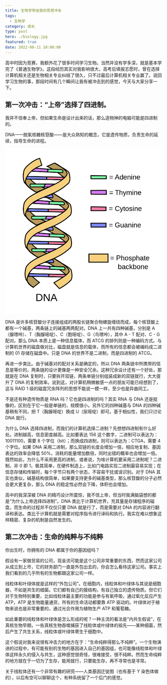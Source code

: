 ```yaml
---
title: 生物学带给我的思想冲击
tags:
  - 生物学
category: 成长
type: post
hero: ./biology.jpg
featured: true
date: 2022-08-11 10:00:00
---
```


高中时因为竞赛，我额外花了很多时间学习生物。当然并没有学多深，就是基本学完了《普通生物学》。这段经历其实对我影响很大，高考后填报志愿时，曾在选择计算机相关还是生物相关专业纠结了很久，只不过最后计算机相关专业赢了。说回学习生物的事，那段时间有几个瞬间让我有被冲击到的感觉，今天与大家分享一下。

## 第一次冲击：“上帝”选择了四进制。

我并不信奉上帝，但如果生命是设计出来的话，那么造物神的电脑可能是四进制的。

DNA——脱氧核糖核苷酸——是大众熟知的概念，它是遗传物质，负责生命的延续，指导生命的进程。

<style>
  .dark .dna-image {
    filter: invert(1);
  }
</style>

<div class="dna-image">

![](images/dna.png)

</div>

DNA 是许多核苷酸分子连接组成的两股长链聚合物螺旋缠绕而成，每个核苷酸上都有一个碱基，两条链上的碱基两两配对。DNA 上一共有四种碱基，分别是 A（腺嘌呤）、T（胸腺嘧啶）、C（胞嘧啶）、G（鸟嘌呤），其中 A - T 配对、C - G 配对。那么 DNA 本质上是一种信息载体，而 ATCG 的排列则是一种编码方式。与计算机世界的磁盘做对比，磁盘就是信息的载体，而所有的信息都会被编码成二进制的 01 存储在磁盘中。只是 DNA 的世界不是二进制，而是四进制的 ATCG。

再进一步类比。由于碱基对的配对关系是确定的，所以 DNA 两条链中所携带的信息是等价的，两条链的设计更像是一种安全冗余。这种冗余设计还有一个好处，那就是在 DNA 复制时，只要拆开双链，两条单链分别组装成新的双链就行，大大提升了 DNA 的复制效率。说到这，对计算机稍微敏感一点的朋友可能已经想到了，这与 RAID 1 级的磁盘冗余阵列的思想不能说一模一样，至少也是异曲同工。

不是还有种遗传物质是 RNA 吗？它也是四进制的吗？其实 RNA 与 DNA 还是挺像的，区别在于它一般是单链的，规模很小。另外它的四种碱基与 DNA 的四种碱基稍有不同，把 T（胸腺嘧啶）换成 U（尿嘧啶）即可。基于相似性，我们只讨论 DNA 就行。

为什么 DNA 选择四进制，而我们的计算机选择二进制？先想想四进制有什么好处。进制越高，信息密度越高。比如要表达 156 这个数字，二进制可以表达为：10011100，需要 8 个字位（bit）；而换成四进制，则可以表达为：CTGA，需要 4 个字位。如果 DNA 采用二进制，那么双链的长度会增加一倍，相应地复制、基因表达的效率会降低 50%，消耗的能量增加数倍，同时出错的概率也会增加一倍。既然如此，为什么不采用更高的进制，或者说，为啥计算机要采用二进制呢？二进制，非 0 即 1，极其简单，在硬件制造上，比如门电路实现二进制最容易实现；在信息存储和传输时，每个字节只有两个状态，不容易干扰或误识别。对于 DNA 其实也类似，碱基结构很简单，如果要支持更多的碱基类型，那么核苷酸的分子必然会更大更复杂，那么 DNA 的稳定性必然会下降，体积也会增加。

高中的我深深被 DNA 的精巧设计所震惊，我不信上帝，但当时我满脑袋想的都是“为什么上帝选择四进制”。DNA 类比于计算机世界，充其量是存储程序的磁盘，而生命的过程并不仅仅只要 DNA 就是行了，而是需要对 DNA 的内容进行翻译和表达。类比于计算机就是需要对程序指令进行译码和执行。我实在难以想象这样精密、复杂的机制是自然发生的。

## 第二次冲击：生命的纯粹与不纯粹

你出生时，你拥有的 DNA 都属于你的基因组吗？

假设有一家做贸易的公司，现金流可能是这个公司非常重要的东西，然而这家公司从成立到上市，它的财务部门一直是外包出去的，你会怎么看待这家公司。事实上我们看到的几乎所有的生物都跟这家公司一样。

线粒体和叶绿体就是这样的“外包公司”。在细胞内，线粒体和叶绿体与其说是细胞器，不如是共生的细菌。它们都有自己的膜结构，有自己独立的遗传物质。但它们对于生物特别重要，比如线粒体最主要的功能是参与有氧呼吸，通过氧化反应产生 ATP，ATP 是生物能量通货，所有的生命活动都要靠 ATP 驱动的。叶绿体对于植物来说也是非常重要的，通过光合作用为植物生产 ATP 和葡萄糖。

如此重要的线粒体和叶绿体是怎么形成的呢？一种主流的看法是“内共生假说”，在真核生物早期，一些真核生物吞噬捕获了线粒体或叶绿体的祖先——某种细菌，然后产生了共生关系，线粒体或叶绿体寄生于细胞中。

这个假说对我来说很有冲击力的地方在于：“生命纯粹得那么不纯粹”。一个生物演进的过程中，有可能有别的生物的基因进入自己的基因组，也可能像线粒体和叶绿体这样永久的侵入与共生，这种感觉很奇怪，很难接受，很不纯粹。然而生命纯粹的地方就在于一切为了生存，能用就行，只要能生存，再不寻常也是寻常。

关于线粒体还有一个非常有趣的研究——人类基因迁徙图（也有基于 Y 染色体做的），以后有空可以聊聊这个，有种系统留了一个后门的感觉。
